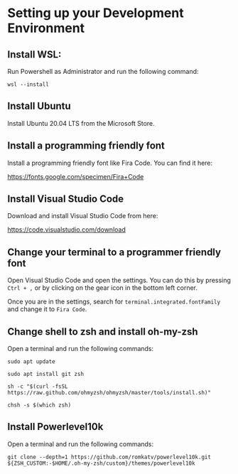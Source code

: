 # Setting up your Development Environment 

## Install WSL:

Run Powershell as Administrator and run the following command:

`wsl --install`

## Install Ubuntu

Install Ubuntu 20.04 LTS from the Microsoft Store.

## Install a programming friendly font

Install a programming friendly font like Fira Code. You can find it here:

https://fonts.google.com/specimen/Fira+Code

## Install Visual Studio Code

Download and install Visual Studio Code from here:

https://code.visualstudio.com/download

## Change your terminal to a programmer friendly font

Open Visual Studio Code and open the settings. You can do this by pressing `Ctrl + ,` or by clicking on the gear icon in the bottom left corner.

Once you are in the settings, search for `terminal.integrated.fontFamily` and change it to `Fira Code`.

## Change shell to zsh and install oh-my-zsh

Open a terminal and run the following commands:

`sudo apt update`

`sudo apt install git zsh`

`sh -c "$(curl -fsSL https://raw.github.com/ohmyzsh/ohmyzsh/master/tools/install.sh)"`

`chsh -s $(which zsh)`

## Install Powerlevel10k

Open a terminal and run the following commands:

`git clone --depth=1 https://github.com/romkatv/powerlevel10k.git ${ZSH_CUSTOM:-$HOME/.oh-my-zsh/custom}/themes/powerlevel10k`
